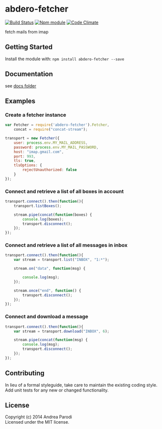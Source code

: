 # abdero-fetcher
[![Build Status](https://secure.travis-ci.org/parroit/abdero-fetcher.png?branch=master)](http://travis-ci.org/parroit/abdero-fetcher)  [![Npm module](https://badge.fury.io/js/abdero-fetcher.png)](https://npmjs.org/package/abdero-fetcher) [![Code Climate](https://codeclimate.com/github/parroit/abdero-fetcher.png)](https://codeclimate.com/github/parroit/abdero-fetcher)

fetch mails from imap

## Getting Started
Install the module with: `npm install abdero-fetcher --save`


## Documentation
see [docs folder](docs/README.md)

## Examples

### Create a fetcher instance

```javascript
var Fetcher = require('abdero-fetcher').Fetcher,
    concat = require("concat-stream");

transport = new Fetcher({
    user: process.env.MY_MAIL_ADDRESS,
    password: process.env.MY_MAIL_PASSWORD,
    host: "imap.gmail.com",
    port: 993,
    tls: true,
    tlsOptions: {
        rejectUnauthorized: false
    }
});
```

### Connect and retrieve a list of all boxes in account

```javascript
transport.connect().then(function(){
    transport.listBoxes();

    stream.pipe(concat(function(boxes) {
        console.log(boxes);
        transport.disconnect();
    });        
});

```

### Connect and retrieve a list of all messages in inbox

```javascript
transport.connect().then(function(){
    var stream = transport.list("INBOX", "1:*");

    stream.on("data", function(msg) {

        console.log(msg);
    });

    stream.once("end", function() {
        transport.disconnect();
    });
});

```

### Connect and download a message

```javascript
transport.connect().then(function(){
    var stream = transport.download("INBOX", 6);

    stream.pipe(concat(function(msg) {
        console.log(msg);
        transport.disconnect();
    });
});

```



## Contributing
In lieu of a formal styleguide, take care to maintain the existing coding style.
Add unit tests for any new or changed functionality.


## License
Copyright (c) 2014 Andrea Parodi  
Licensed under the MIT license.
